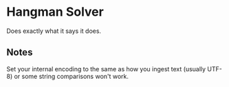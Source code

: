 # Hangman Solver

Does exactly what it says it does.

## Notes

Set your internal encoding to the same as how you ingest text (usually UTF-8)
or some string comparisons won't work.